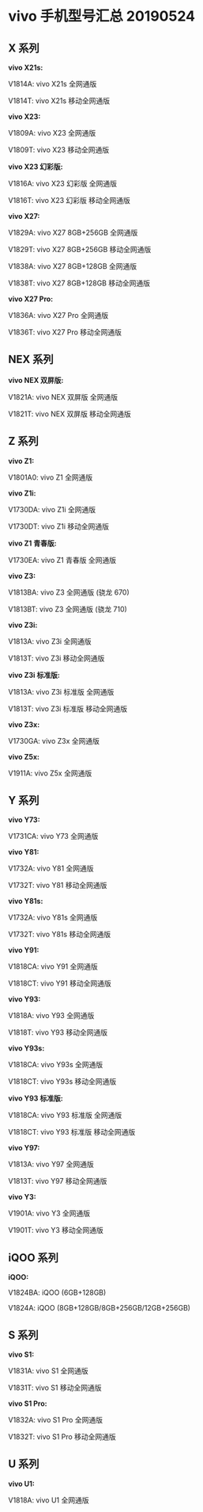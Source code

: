 # vivo 手机型号汇总 20190524

## X 系列

**vivo X21s:**

V1814A: vivo X21s 全网通版

V1814T: vivo X21s 移动全网通版

**vivo X23:**

V1809A: vivo X23 全网通版

V1809T: vivo X23 移动全网通版

**vivo X23 幻彩版:**

V1816A: vivo X23 幻彩版 全网通版

V1816T: vivo X23 幻彩版 移动全网通版

**vivo X27:**

V1829A: vivo X27 8GB+256GB 全网通版

V1829T: vivo X27 8GB+256GB 移动全网通版

V1838A: vivo X27 8GB+128GB 全网通版

V1838T: vivo X27 8GB+128GB 移动全网通版

**vivo X27 Pro:**

V1836A: vivo X27 Pro 全网通版

V1836T: vivo X27 Pro 移动全网通版

## NEX 系列

**vivo NEX 双屏版:**

V1821A: vivo NEX 双屏版 全网通版

V1821T: vivo NEX 双屏版 移动全网通版

## Z 系列

**vivo Z1:**

V1801A0: vivo Z1 全网通版

**vivo Z1i:**

V1730DA: vivo Z1i 全网通版

V1730DT: vivo Z1i 移动全网通版

**vivo Z1 青春版:**

V1730EA: vivo Z1 青春版 全网通版

**vivo Z3:**

V1813BA: vivo Z3 全网通版 (骁龙 670)

V1813BT: vivo Z3 全网通版 (骁龙 710)

**vivo Z3i:**

V1813A: vivo Z3i 全网通版

V1813T: vivo Z3i 移动全网通版

**vivo Z3i 标准版:**

V1813A: vivo Z3i 标准版 全网通版

V1813T: vivo Z3i 标准版 移动全网通版

**vivo Z3x:**

V1730GA: vivo Z3x 全网通版

**vivo Z5x:**

V1911A: vivo Z5x 全网通版

## Y 系列

**vivo Y73:**

V1731CA: vivo Y73 全网通版

**vivo Y81:**

V1732A: vivo Y81 全网通版

V1732T: vivo Y81 移动全网通版

**vivo Y81s:**

V1732A: vivo Y81s 全网通版

V1732T: vivo Y81s 移动全网通版

**vivo Y91:**

V1818CA: vivo Y91 全网通版

V1818CT: vivo Y91 移动全网通版

**vivo Y93:**

V1818A: vivo Y93 全网通版

V1818T: vivo Y93 移动全网通版

**vivo Y93s:**

V1818CA: vivo Y93s 全网通版

V1818CT: vivo Y93s 移动全网通版

**vivo Y93 标准版:**

V1818CA: vivo Y93 标准版 全网通版

V1818CT: vivo Y93 标准版 移动全网通版

**vivo Y97:**

V1813A: vivo Y97 全网通版

V1813T: vivo Y97 移动全网通版

**vivo Y3:**

V1901A: vivo Y3 全网通版

V1901T: vivo Y3 移动全网通版

## iQOO 系列

**iQOO:**

V1824BA: iQOO (6GB+128GB)

V1824A: iQOO (8GB+128GB/8GB+256GB/12GB+256GB)

## S 系列

**vivo S1:**

V1831A: vivo S1 全网通版

V1831T: vivo S1 移动全网通版

**vivo S1 Pro:**

V1832A: vivo S1 Pro 全网通版

V1832T: vivo S1 Pro 移动全网通版

## U 系列

**vivo U1:**

V1818A: vivo U1 全网通版
